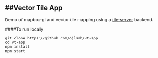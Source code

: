 ##Vector Tile App
---
Demo of mapbox-gl and vector tile mapping using a [tile-server](https://github.com/ojlamb/tile-server) backend.

####To run locally
```
git clone https://github.com/ojlamb/vt-app
cd vt-app
npm install
npm start
```
